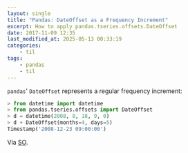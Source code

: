 ```yaml
---
layout: single
title: "Pandas: DateOffset as a Frequency Increment"
excerpt: How to apply pandas.tseries.offsets.DateOffset
date: 2017-11-09 12:35
last_modified_at: 2025-05-13 00:33:19
categories:
    - til
tags:
    - pandas
    - til
---
```


`pandas`' `DateOffset` represents a regular frequency increment:

```python
> from datetime import datetime
> from pandas.tseries.offsets import DateOffset
> d = datetime(2008, 8, 18, 9, 0)
> d + DateOffset(months=4, days=5)
Timestamp('2008-12-23 09:00:00')
```

Via [SO](https://stackoverflow.com/a/31170136/1257318).
